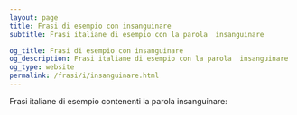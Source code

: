 ```yaml
---
layout: page
title: Frasi di esempio con insanguinare 
subtitle: Frasi italiane di esempio con la parola  insanguinare

og_title: Frasi di esempio con insanguinare 
og_description: Frasi italiane di esempio con la parola  insanguinare
og_type: website
permalink: /frasi/i/insanguinare.html
---
```


Frasi italiane di esempio contenenti la parola insanguinare:


